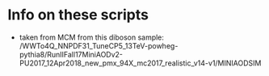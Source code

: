 # Info on these scripts

 - taken from MCM from this diboson sample: /WWTo4Q_NNPDF31_TuneCP5_13TeV-powheg-pythia8/RunIIFall17MiniAODv2-PU2017_12Apr2018_new_pmx_94X_mc2017_realistic_v14-v1/MINIAODSIM
 